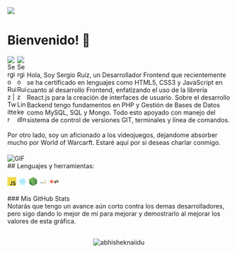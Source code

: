 [![](https://www.canva.com/design/DAEhgLbOcGM/mBCE2fLB9EBb-s_D7yJI4w/view?utm_content=DAEhgLbOcGM&utm_campaign=designshare&utm_medium=link&utm_source=sharebutton)](https://github.com/shechoruiz?tab=repositories)

# Bienvenido! 👋
<a href="https://twitter.com/Shecho_Ruiz" target="_blank">
  <img align="left" alt="Sergio Ruiz | Twitter" width="22px" src="https://raw.githubusercontent.com/peterthehan/peterthehan/master/assets/twitter.svg" />
</a>
<a href="https://www.linkedin.com/in/shechoruiz/" target="_blank">
  <img align="left" alt="Sergio Ruiz LinkedIn" width="22px" src="https://raw.githubusercontent.com/peterthehan/peterthehan/master/assets/linkedin.svg" />
</a>
<br />
<br />
Hola, Soy Sergio Ruiz, un Desarrollador Frontend que recientemente se ha certificado en lenguajes como HTML5, CSS3 y JavaScript en cuanto al desarrollo Frontend, enfatizando el uso de la librería React.js para la creación de interfaces de usuario. Sobre el desarrollo Backend tengo fundamentos en PHP y Gestión de Bases de Datos como MySQL, SQL y Mongo. Todo esto apoyado con manejo del sistema de control de versiones GIT, terminales y línea de comandos.
<br />
<br />
Por otro lado, soy un aficionado a los videojuegos, dejandome absorber mucho por World of Warcarft. Estaré aquí por si deseas charlar conmigo.
<br />
<br />
<img align="center" alt="GIF" src="https://github.com/abhisheknaiidu/abhisheknaiidu/blob/master/code.gif?raw=true" width="500" height="320" />
<br />
## Lenguajes y herramientas:
<br />
<br />
<code><img height="20" src="https://raw.githubusercontent.com/github/explore/80688e429a7d4ef2fca1e82350fe8e3517d3494d/topics/javascript/javascript.png"></code>
<code><img height="20" src="https://raw.githubusercontent.com/github/explore/80688e429a7d4ef2fca1e82350fe8e3517d3494d/topics/react/react.png"></code>
<code><img height="20" src="https://raw.githubusercontent.com/github/explore/80688e429a7d4ef2fca1e82350fe8e3517d3494d/topics/nodejs/nodejs.png"></code>
<code><img height="20" src="https://raw.githubusercontent.com/github/explore/80688e429a7d4ef2fca1e82350fe8e3517d3494d/topics/mysql/mysql.png"></code>
<code><img height="20" src="https://raw.githubusercontent.com/github/explore/80688e429a7d4ef2fca1e82350fe8e3517d3494d/topics/git/git.png"></code>
<br />
<br />
### Mis GitHub Stats
<br />
Notarás que tengo un avance aún corto contra los demas desarrolladores, pero sigo dando lo mejor de mí para mejorar y demostrarlo al mejorar los valores de esta gráfica.
<br />
<br />
<p align="center"> <img src="https://github-readme-stats.vercel.app/api?username=shechoruiz&show_icons=true&theme=gotham" alt="abhisheknaiidu" />
<!--
**shechoruiz/shechoruiz** is a ✨ _special_ ✨ repository because its `README.md` (this file) appears on your GitHub profile.

Here are some ideas to get you started:

- 🔭 I’m currently working on ...
- 🌱 I’m currently learning ...
- 👯 I’m looking to collaborate on ...
- 🤔 I’m looking for help with ...
- 💬 Ask me about ...
- 📫 How to reach me: ...
- 😄 Pronouns: ...
- ⚡ Fun fact: ...
-->
